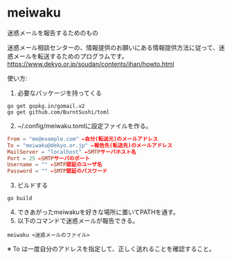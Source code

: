 # meiwaku
迷惑メールを報告するためのもの

迷惑メール相談センターの、情報提供のお願いにある情報提供方法に従って、迷惑メールを転送するためのプログラムです。
https://www.dekyo.or.jp/soudan/contents/ihan/howto.html

使い方:
1. 必要なパッケージを持ってくる
```shell
go get gopkg.in/gomail.v2
go get github.com/BurntSushi/toml
```
2. ~/.config/meiwaku.tomlに設定ファイルを作る。
```toml
From = "me@example.com" ←自分(転送元)のメールアドレス
To = "meiwaku@dekyo.or.jp" ←報告先(転送先)のメールアドレス
MailServer = "localhost" ←SMTPサーバホスト名
Port = 25 ←SMTPサーバのポート
Username = "" ←SMTP認証のユーザ名
Password = "" ←SMTP認証のパスワード
```
3. ビルドする
```shell
go build
```
4. できあがったmeiwakuを好きな場所に置いてPATHを通す。
5. 以下のコマンドで迷惑メールが報告できる。
```shell
meiwaku <迷惑メールのファイル>
```

※ To は一度自分のアドレスを指定して、正しく送れることを確認すること。
